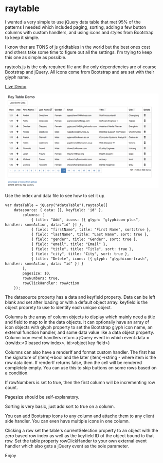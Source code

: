 # raytable
I wanted a very simple to use jQuery data table that met 95% of the patterns I needed which included paging, sorting, 
adding a few button columns with custom handlers, and using icons and styles from Bootstrap to keep it simple.

I know ther are TONS of js gridtables in the world but the best ones cost and others take some time to figure out all the settings.
I'm trying to keep this one as simple as possible.

raytools.js is the only required file and the only dependencies are of course Bootstrap and jQuery. All icons come from Bootstrap and are set with their glyph name.

[Live Demo](http://www.raydreams.com/raytable/)

![Raytools data grid](/Screenshots/screen.png)

Use the index and data file to see how to set it up.

```
var dataTable = jQuery("#dataTable").raytable({
	datasource: { data: [], keyfield: 'id' },
		columns: [
			{ title: "Add", icons: [{ glyph: "glyphicon-plus", handler: someAction, data:"id" }] },
			{ field: "firstName", title: "First Name", sort:true },
			{ field: "lastName", title: "Last Name", sort: true },
			{ field: "gender", title: "Gender", sort: true },
			{ field: "email", title: "Email" },
			{ field: "title", title: "Title", sort: true },
			{ field: "city", title: "City", sort: true },
			{ title: "Delete", icons: [{ glyph: "glyphicon-trash", handler: someAction, data: "id" }] }
		],
		pagesize: 10,
		rowNumbers: true,
		rowClickHandler: rowAction
	});
```

The datasource property has a data and keyfield property. Data can be left blank and set after loading or with a default object array. keyfield is the object proprety to use to identify each unique object.

Columns is the array of column objects to display which mainly need a title and field to map to in the data objects. It can optionally have an array of icon objects with glyph property to set the Bootstrap glyph icon name, an external function handler, and some data value like a data object property. Column icon event handlers return a jQuery event in which event.data = {rowIdx:&lt;0 based row index&gt;, id:&lt;object key field&gt;}

Columns can also have a renderIf and format custom handler. The first has the signature of (item)->bool and the later (item)->string - where item is the row data item. If renderIf returns false, then the cell will be rendered completely empty. You can use this to skip buttons on some rows based on a condition.

If rowNumbers is set to true, then the first column will be incrementing row count.

Pagesize should be self-explanatory.

Sorting is very basic, just add sort to true on a column.

You can add Bootstrap icons to any column and attache them to any client side handler. You can even have multiple icons in one column.

Clicking a row set the table's currentSelection property to an object with the zero based row index as well as the keyfield ID of the object bound to that row. Set the table property rowClickHander to your own external event handler which also gets a jQuery event as the sole parameter.

Enjoy
